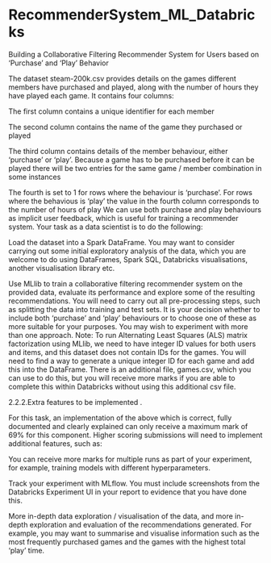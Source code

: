 # RecommenderSystem_ML_Databricks
Building a Collaborative Filtering Recommender System for Users based on ‘Purchase’ and ‘Play’ Behavior

The dataset steam-200k.csv provides details on the games different members have purchased and played, along with the number of hours they have played each game. It contains four columns:

The first column contains a unique identifier for each member

The second column contains the name of the game they purchased or played

The third column contains details of the member behaviour, either ‘purchase’ or ‘play’. Because a game has to be purchased before it can be played there will be two entries for the same game / member combination in some instances

The fourth is set to 1 for rows where the behaviour is ‘purchase’. For rows where the behavious is ‘play’ the value in the fourth column corresponds to the number of hours of play
We can use both purchase and play behaviours as implicit user feedback, which is useful for training a recommender system.
Your task as a data scientist is to do the following:

Load the dataset into a Spark DataFrame. You may want to consider carrying out some initial exploratory analysis of the data, which you are welcome to do using DataFrames, Spark SQL, Databricks visualisations, another visualisation library etc.

Use MLlib to train a collaborative filtering recommender system on the provided data, evaluate its performance and explore some of the resulting recommendations. You will need to carry out all pre-processing steps, such as splitting the data into training and test sets. It is your decision whether to include both ‘purchase’ and ‘play’ behaviours or to choose one of these as more suitable for your purposes. You may wish to experiment with more than one approach.
Note: To run Alternating Least Squares (ALS) matrix factorization using MLlib, we need to have integer ID values for both users and items, and this dataset does not contain IDs for the games. You will need to find a way to generate a unique integer ID for each game and add this into the DataFrame. There is an additional file, games.csv, which you can use to do this, but you will receive more marks if you are able to complete this within Databricks without using this additional csv file.

2.2.2.Extra features to be implemented .

For this task, an implementation of the above which is correct, fully documented and clearly explained can only receive a maximum mark of 69% for this component. Higher scoring submissions will need to implement additional features, such as:

You can receive more marks for multiple runs as part of your experiment, for example, training models with different hyperparameters.

Track your experiment with MLflow. You must include screenshots from the Databricks Experiment UI in your report to evidence that you have done this.

More in-depth data exploration / visualisation of the data, and more in-depth exploration and evaluation of the recommendations generated. For example, you may want to summarise and visualise information such as the most frequently purchased games and the games with the highest total ‘play’ time.
